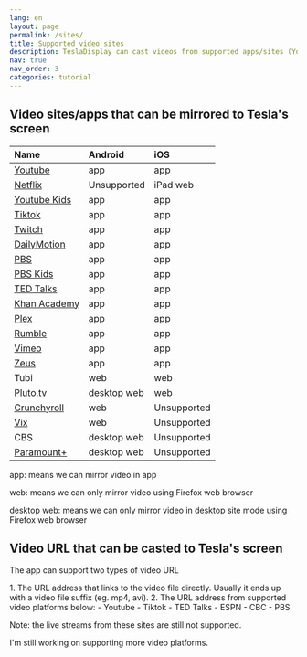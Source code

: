 ```yaml
---
lang: en
layout: page
permalink: /sites/
title: Supported video sites
description: TeslaDisplay can cast videos from supported apps/sites (Youtube, Tiktok) to Tesla.
nav: true
nav_order: 3
categories: tutorial
---
```

<!-- _pages/sites.md -->
## Video sites/apps that can be mirrored to Tesla's screen

| Name         | Android        | iOS           |
| :----------- | :------------  | :------------ |
| <a href='/youtube'>Youtube</a>                | app            | app           |
| <a href='/netflix'>Netflix</a>                | Unsupported    | iPad web      |
| <a href='/demo-youtube-kids'>Youtube Kids</a> | app            | app           |
| <a href='/tiktok'>Tiktok</a>                  | app            | app           |
| <a href='/demo-twitch'>Twitch</a>             | app            | app           |
| <a href='/demo-dailymotion'>DailyMotion</a>   | app            | app           |
| <a href='/demo-pbs'>PBS</a>                   | app            | app           |
| <a href='/demo-pbskids'>PBS Kids</a>          | app            | app           |
| <a href='/demo-ted'>TED Talks</a>             | app            | app           |
| <a href='/demo-khan'>Khan Academy</a>         | app            | app           |
| <a href='/demo-plex'>Plex</a>                 | app            | app           |
| <a href='/demo-rumble'>Rumble</a>             | app            | app           |
| <a href='/demo-vimeo'>Vimeo</a>               | app            | app           |
| <a href='/demo-zeus'>Zeus</a>                 | app            | app           |
| Tubi         | web            | web   |
| <a href='/demo-pluto'>Pluto.tv</a>            | desktop web    | web           |
| <a href='/demo-crunchyroll'>Crunchyroll</a>   | web            | Unsupported   |
| <a href='/demo-vix'>Vix</a>                   | web            | Unsupported   |
| CBS          | desktop web    | Unsupported   |
| <a href='/demo-paramount'>Paramount+</a>      | desktop web    | Unsupported   |

<p>app: means we can mirror video in app</p>
<p>web: means we can only mirror video using Firefox web browser</p>
<p>desktop web: means we can only mirror video in desktop site mode using Firefox web browser</p>


## Video URL that can be casted to Tesla's screen
<p name= "video_url"  id= "video_url" >
The app can support two types of video URL
</p>
1. The URL address that links to the video file directly. Usually it ends up with a video file suffix (eg. mp4, avi).
2. The URL address from supported video platforms below:
  - Youtube
  - Tiktok
  - TED Talks
  - ESPN
  - CBC
  - PBS

<p>Note: the live streams from these sites are still not supported.</p>
<p>I'm still working on supporting more video platforms.</p>

